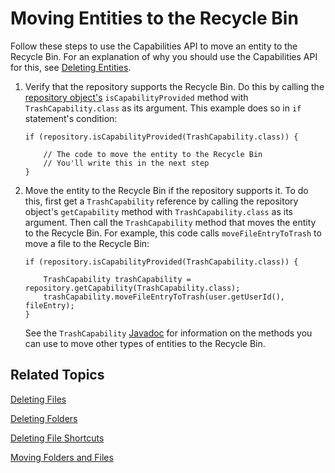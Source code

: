 # Moving Entities to the Recycle Bin [](id=moving-entities-to-the-recycle-bin)

Follow these steps to use the Capabilities API to move an entity to the Recycle 
Bin. For an explanation of why you should use the Capabilities API for this, see 
[Deleting Entities](liferay.com). 

1.  Verify that the repository supports the Recycle Bin. Do this by calling the 
    [repository object's](/develop/tutorials/-/knowledge_base/7-2/documents-and-media-api#specifying-repositories) 
    `isCapabilityProvided` method with `TrashCapability.class` as its argument. 
    This example does so in `if` statement's condition: 

        if (repository.isCapabilityProvided(TrashCapability.class)) {

            // The code to move the entity to the Recycle Bin
            // You'll write this in the next step
        }

2.  Move the entity to the Recycle Bin if the repository supports it. To do 
    this, first get a `TrashCapability` reference by calling the repository 
    object's `getCapability` method with `TrashCapability.class` as its 
    argument. Then call the `TrashCapability` method that moves the entity to 
    the Recycle Bin. For example, this code calls `moveFileEntryToTrash` to move 
    a file to the Recycle Bin: 

        if (repository.isCapabilityProvided(TrashCapability.class)) {

            TrashCapability trashCapability = repository.getCapability(TrashCapability.class);
            trashCapability.moveFileEntryToTrash(user.getUserId(), fileEntry);
        }

    See the `TrashCapability` 
    [Javadoc](@platform-ref@/7.2-latest/javadocs/portal-kernel/com/liferay/portal/kernel/repository/capabilities/TrashCapability.html) 
    for information on the methods you can use to move other types of entities 
    to the Recycle Bin. 

## Related Topics [](id=related-topics)

[Deleting Files](liferay.com)

[Deleting Folders](liferay.com)

[Deleting File Shortcuts](liferay.com)

[Moving Folders and Files](liferay.com)
